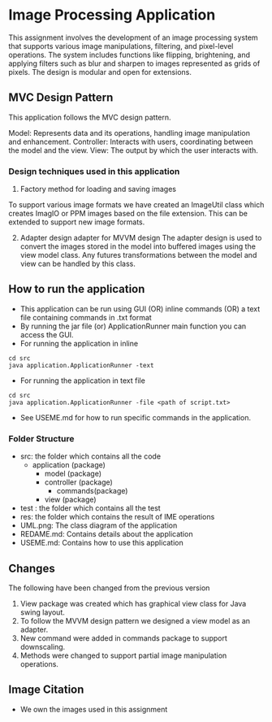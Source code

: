 # Image Processing Application

This assignment involves the development of an image processing system that supports various image
manipulations, filtering, and pixel-level operations. The system includes functions like flipping,
brightening, and applying filters such as blur and sharpen to images represented as grids of pixels.
The design is modular and open for extensions.

## MVC Design Pattern

This application follows the MVC design pattern.

Model: Represents data and its operations, handling image manipulation and enhancement.
Controller: Interacts with users, coordinating between the model and the view.
View: The output by which the user interacts with.


### Design techniques used in this application


1. Factory method for loading and saving images

To support various image formats we have created an ImageUtil class which creates ImagIO or PPM 
images based on the file extension. This can be extended to support new image formats. 

2. Adapter design adapter for MVVM design 
The adapter design is used to convert the images stored in the model into buffered images using the
view model class. Any futures transformations between the model and view can be handled by this 
class.

## How to run the application

- This application can be run using GUI (OR) inline commands (OR) a text file containing commands in .txt format
- By running the jar file (or) ApplicationRunner main function you can access the GUI.
- For running the application in inline
```
cd src
java application.ApplicationRunner -text
```
- For running the application in text file
```
cd src
java application.ApplicationRunner -file <path of script.txt>
```

- See USEME.md for how to run specific commands in the application. 

### Folder Structure

- src: the folder which contains all the code
    - application (package)
        - model (package)
        - controller (package)
            - commands(package)
        - view (package)
- test : the folder which contains all the test
- res: the folder which contains the result of IME operations
- UML.png: The class diagram of the application
- REDAME.md: Contains details about the application
- USEME.md: Contains how to use this application

## Changes 
The following have been changed from the previous version
1. View package was created which has graphical view class for Java swing layout.
3. To follow the MVVM design pattern we designed a view model as an adapter.
3. New command were added in commands package to support downscaling.
4. Methods were changed to support partial image manipulation operations.



## Image Citation

- We own the images used in this assignment